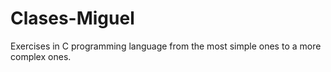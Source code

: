 # Clases-Miguel

Exercises in C programming language from the most simple ones to a more complex ones.
